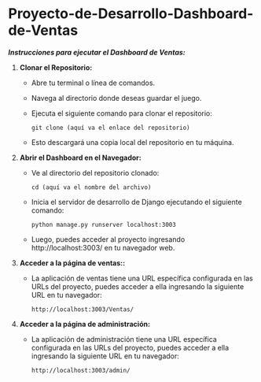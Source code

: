 # Proyecto-de-Desarrollo-Dashboard-de-Ventas
***Instrucciones para ejecutar el Dashboard de Ventas:***

1. **Clonar el Repositorio:**

   - Abre tu terminal o línea de comandos.
   - Navega al directorio donde deseas guardar el juego.
   - Ejecuta el siguiente comando para clonar el repositorio:

     ```
     git clone (aquí va el enlace del repositorio)
     ```

   - Esto descargará una copia local del repositorio en tu máquina.

2. **Abrir el Dashboard en el Navegador:**

   - Ve al directorio del repositorio clonado:

     ```
     cd (aquí va el nombre del archivo)
     ```

   - Inicia el servidor de desarrollo de Django ejecutando el siguiente comando:

     ```
     python manage.py runserver localhost:3003
     ```

   - Luego, puedes acceder al proyecto ingresando http://localhost:3003/ en tu navegador web.

3. **Acceder a la página de ventas::**
   
   - La aplicación de ventas tiene una URL específica configurada en las URLs del proyecto, puedes acceder a ella ingresando la siguiente URL en tu navegador:

     ```
     http://localhost:3003/Ventas/
     ```

4. **Acceder a la página de administración:**
   
   - La aplicación de administración tiene una URL específica configurada en las URLs del proyecto, puedes acceder a ella ingresando la siguiente URL en tu navegador:

     ```
     http://localhost:3003/admin/
     ```
   
